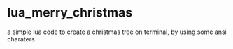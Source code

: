 # lua_merry_christmas

a simple lua code to create a christmas tree on terminal, by using some ansi charaters
